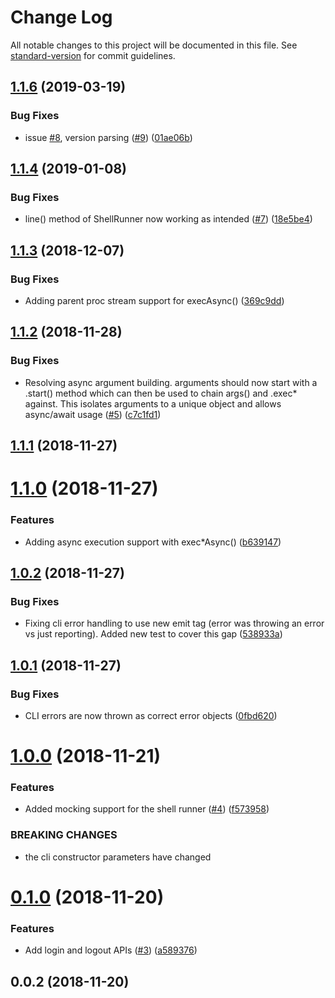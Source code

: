 # Change Log

All notable changes to this project will be documented in this file. See [standard-version](https://github.com/conventional-changelog/standard-version) for commit guidelines.

<a name="1.1.6"></a>
## [1.1.6](https://github.com/HomecareHomebase/azcli-npm/compare/v1.1.4...v1.1.6) (2019-03-19)


### Bug Fixes

* issue [#8](https://github.com/HomecareHomebase/azcli-npm/issues/8), version parsing ([#9](https://github.com/HomecareHomebase/azcli-npm/issues/9)) ([01ae06b](https://github.com/HomecareHomebase/azcli-npm/commit/01ae06b))



<a name="1.1.4"></a>
## [1.1.4](https://github.com/HomecareHomebase/azcli-npm/compare/v1.1.3...v1.1.4) (2019-01-08)


### Bug Fixes

* line() method of ShellRunner now working as intended ([#7](https://github.com/HomecareHomebase/azcli-npm/issues/7)) ([18e5be4](https://github.com/HomecareHomebase/azcli-npm/commit/18e5be4))



<a name="1.1.3"></a>
## [1.1.3](https://github.com/HomecareHomebase/azcli-npm/compare/v1.1.2...v1.1.3) (2018-12-07)


### Bug Fixes

* Adding parent proc stream support for execAsync() ([369c9dd](https://github.com/HomecareHomebase/azcli-npm/commit/369c9dd))



<a name="1.1.2"></a>
## [1.1.2](https://github.com/HomecareHomebase/azcli-npm/compare/v1.1.1...v1.1.2) (2018-11-28)


### Bug Fixes

* Resolving async argument building. arguments should now start with a .start() method which can then be used to chain args() and .exec* against. This isolates arguments to a unique object and allows async/await usage ([#5](https://github.com/HomecareHomebase/azcli-npm/issues/5)) ([c7c1fd1](https://github.com/HomecareHomebase/azcli-npm/commit/c7c1fd1))



<a name="1.1.1"></a>
## [1.1.1](https://github.com/HomecareHomebase/azcli-npm/compare/v1.1.0...v1.1.1) (2018-11-27)



<a name="1.1.0"></a>
# [1.1.0](https://github.com/HomecareHomebase/azcli-npm/compare/v1.0.2...v1.1.0) (2018-11-27)


### Features

* Adding async execution support with exec*Async() ([b639147](https://github.com/HomecareHomebase/azcli-npm/commit/b639147))



<a name="1.0.2"></a>
## [1.0.2](https://github.com/HomecareHomebase/azcli-npm/compare/v1.0.1...v1.0.2) (2018-11-27)


### Bug Fixes

* Fixing cli error handling to use new emit tag (error was throwing an error vs just reporting). Added new test to cover this gap ([538933a](https://github.com/HomecareHomebase/azcli-npm/commit/538933a))



<a name="1.0.1"></a>
## [1.0.1](https://github.com/HomecareHomebase/azcli-npm/compare/v1.0.0...v1.0.1) (2018-11-27)


### Bug Fixes

* CLI errors are now thrown as correct error objects ([0fbd620](https://github.com/HomecareHomebase/azcli-npm/commit/0fbd620))



<a name="1.0.0"></a>
# [1.0.0](https://github.com/HomecareHomebase/azcli-npm/compare/v0.1.0...v1.0.0) (2018-11-21)


### Features

* Added mocking support for the shell runner ([#4](https://github.com/HomecareHomebase/azcli-npm/issues/4)) ([f573958](https://github.com/HomecareHomebase/azcli-npm/commit/f573958))


### BREAKING CHANGES

* the cli constructor parameters have changed



<a name="0.1.0"></a>
# [0.1.0](https://github.com/HomecareHomebase/azcli-npm/compare/v0.0.2...v0.1.0) (2018-11-20)


### Features

* Add login and logout APIs ([#3](https://github.com/HomecareHomebase/azcli-npm/issues/3)) ([a589376](https://github.com/HomecareHomebase/azcli-npm/commit/a589376))



<a name="0.0.2"></a>
## 0.0.2 (2018-11-20)
